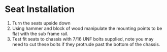 Seat Installation
===

1.	Turn the seats upside down
2.	Using hammer and block of wood manipulate the mounting points to be flat with the sub frame rail.
3.	Test fit seats to chassis with 7/16 UNF bolts supplied, note you may need to cut these bolts if they protrude past the bottom of the chassis.
